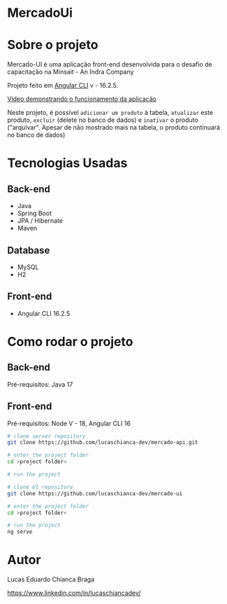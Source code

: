# MercadoUi

# Sobre o projeto

Mercado-UI é uma aplicação front-end desenvolvida para o desafio de capacitação na Minsait - An Indra Company

Projeto feito em [Angular CLI](https://github.com/angular/angular-cli) v - 16.2.5.

[Vídeo demonstrando o funcionamento da aplicação](https://www.youtube.com/watch?v=j7bVfr4DJa0)

Neste projeto, é possível `adicionar um produto` à tabela, `atualizar` este produto, `excluir` (delete no banco de dados) e `inativar` o produto ("arquivar". Apesar de não mostrado mais na tabela, o produto continuará no banco de dados)

# Tecnologias Usadas
## Back-end
- Java
- Spring Boot
- JPA / Hibernate
- Maven
## Database
- MySQL
- H2
## Front-end
- Angular CLI 16.2.5
# Como rodar o projeto

## Back-end
Pré-requisitos: Java 17

## Front-end
Pré-requisitos: Node V - 18, Angular CLI 16
  
```bash
# clone server repository
git clone https://github.com/lucaschianca-dev/mercado-api.git

# enter the project folder
cd >project folder<

# run the project

# clone UI repository
git clone https://github.com/lucaschianca-dev/mercado-ui

# enter the project folder
cd >project folder<

# run the project
ng serve

```

# Autor

Lucas Eduardo Chianca Braga

https://www.linkedin.com/in/lucaschiancadev/
